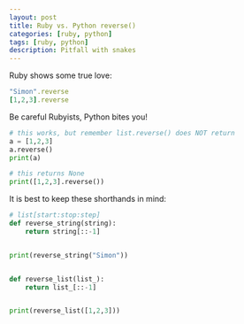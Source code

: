 ```yaml
---
layout: post
title: Ruby vs. Python reverse()
categories: [ruby, python]
tags: [ruby, python]
description: Pitfall with snakes
---
```


Ruby shows some true love:

``` ruby
"Simon".reverse
[1,2,3].reverse
```

Be careful Rubyists, Python bites you!

``` python
# this works, but remember list.reverse() does NOT return
a = [1,2,3]
a.reverse()
print(a)

# this returns None
print([1,2,3].reverse())
```

It is best to keep these shorthands in mind:

``` python
# list[start:stop:step]
def reverse_string(string):
    return string[::-1]


print(reverse_string("Simon"))


def reverse_list(list_):
    return list_[::-1]


print(reverse_list([1,2,3]))
```
